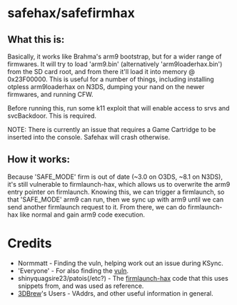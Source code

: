 # safehax/safefirmhax
## What this is:

Basically, it works like Brahma's arm9 bootstrap, but for a wider range of firmwares. It will try to load 'arm9.bin' (alternatively 'arm9loaderhax.bin') from the SD card root, and from there it'll load it into memory @ 0x23F00000. This is useful for a number of things, including installing otpless arm9loaderhax on N3DS, dumping your nand on the newer firmwares, and running CFW.

Before running this, run some k11 exploit that will enable access to srvs and svcBackdoor. This is required.

NOTE: There is currently an issue that requires a Game Cartridge to be inserted into the console. Safehax will crash otherwise.

## How it works:

Because 'SAFE_MODE' firm is out of date (~3.0 on O3DS, ~8.1 on N3DS), it's still vulnerable to firmlaunch-hax, which allows us to overwrite the arm9 entry pointer on firmlaunch. Knowing this, we can trigger a firmlaunch, so that 'SAFE_MODE' arm9 can run, then we sync up with arm9 until we can send another firmlaunch request to it. From there, we can do firmlaunch-hax like normal and gain arm9 code execution.

# Credits

 - Normmatt - Finding the vuln, helping work out an issue during KSync.
 - 'Everyone' - For also finding the [vuln](https://3dbrew.org/wiki/3DS_System_Flaws#Process9).
 - shinyquagsire23/patois(/etc?) - The [firmlaunch-hax](https://github.com/patois/Brahma) code that this uses snippets from, and was used as reference.
 - [3DBrew](https://www.3dbrew.org/wiki/Main_Page)'s Users - VAddrs, and other useful information in general.
